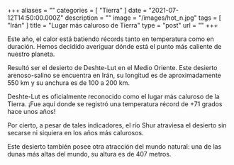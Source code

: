 +++
aliases = ""
categories = [ "Tierra" ]
date = "2021-07-12T14:50:00.000Z"
description = ""
image = "/images/hot_n.jpg"
tags = [ "Irán" ]
title = "Lugar más caluroso de Tierra"
type = "post"
url = ""
+++


Este año, el calor está batiendo récords tanto en temperatura como en duración. Hemos decidido averiguar dónde está el punto más caliente de nuestro planeta.  
  
Resultó ser el desierto de Deshte-Lut en el Medio Oriente. Este desierto arenoso-salino se encuentra en Irán, su longitud es de aproximadamente 550 km y su anchura es de 100 a 200 km.  
  
Deshte-Lut es oficialmente reconocido como el lugar más caluroso de la Tierra. ¡Fue aquí donde se registró una temperatura récord de +71 grados hace unos años!  
  
Por cierto, a pesar de tales indicadores, el río Shur atraviesa el desierto sin secarse ni siquiera en los años más calurosos.  
  
Este desierto también posee otra atracción del mundo natural: una de las dunas más altas del mundo, su altura es de 407 metros.
